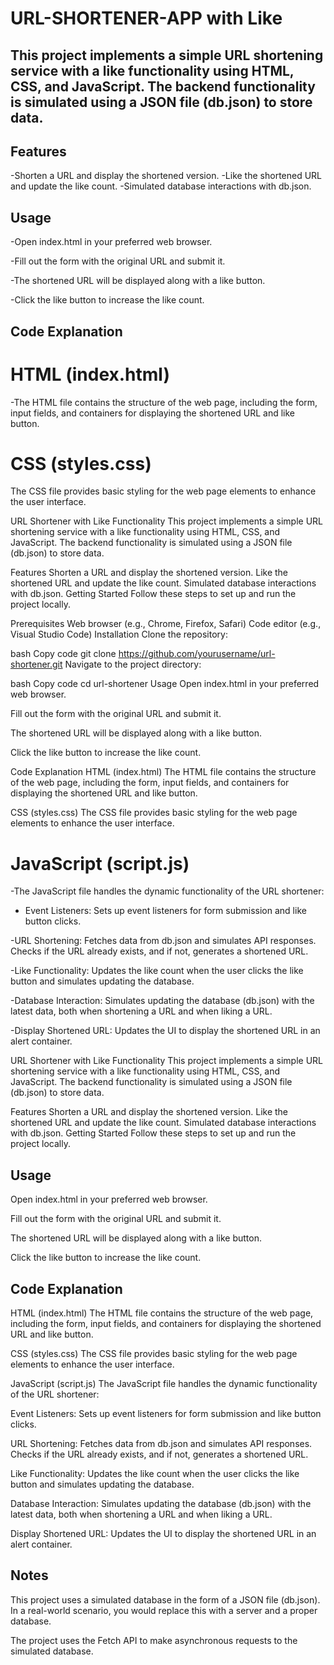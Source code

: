 # URL-SHORTENER-APP with Like 

## This project implements a simple URL shortening service with a like functionality using HTML, CSS, and JavaScript. The backend functionality is simulated using a JSON file (db.json) to store data.

## Features
-Shorten a URL and display the shortened version.
-Like the shortened URL and update the like count.
-Simulated database interactions with db.json.

## Usage
-Open index.html in your preferred web browser.

-Fill out the form with the original URL and submit it.

-The shortened URL will be displayed along with a like button.

-Click the like button to increase the like count.

## Code Explanation

# HTML (index.html)
-The HTML file contains the structure of the web page, including the form, input fields, and containers for displaying the shortened URL and like button.

# CSS (styles.css)
The CSS file provides basic styling for the web page elements to enhance the user interface.


URL Shortener with Like Functionality
This project implements a simple URL shortening service with a like functionality using HTML, CSS, and JavaScript. The backend functionality is simulated using a JSON file (db.json) to store data.

Features
Shorten a URL and display the shortened version.
Like the shortened URL and update the like count.
Simulated database interactions with db.json.
Getting Started
Follow these steps to set up and run the project locally.

Prerequisites
Web browser (e.g., Chrome, Firefox, Safari)
Code editor (e.g., Visual Studio Code)
Installation
Clone the repository:

bash
Copy code
git clone https://github.com/yourusername/url-shortener.git
Navigate to the project directory:

bash
Copy code
cd url-shortener
Usage
Open index.html in your preferred web browser.

Fill out the form with the original URL and submit it.

The shortened URL will be displayed along with a like button.

Click the like button to increase the like count.

Code Explanation
HTML (index.html)
The HTML file contains the structure of the web page, including the form, input fields, and containers for displaying the shortened URL and like button.

CSS (styles.css)
The CSS file provides basic styling for the web page elements to enhance the user interface.

# JavaScript (script.js)

-The JavaScript file handles the dynamic functionality of the URL shortener:

- Event Listeners: Sets up event listeners for form submission and like button clicks.

-URL Shortening: Fetches data from db.json and simulates API responses. Checks if the URL already exists, and if not, generates a shortened URL.

-Like Functionality: Updates the like count when the user clicks the like button and simulates updating the database.

-Database Interaction: Simulates updating the database (db.json) with the latest data, both when shortening a URL and when liking a URL.

-Display Shortened URL: Updates the UI to display the shortened URL in an alert container.


URL Shortener with Like Functionality
This project implements a simple URL shortening service with a like functionality using HTML, CSS, and JavaScript. The backend functionality is simulated using a JSON file (db.json) to store data.

Features
Shorten a URL and display the shortened version.
Like the shortened URL and update the like count.
Simulated database interactions with db.json.
Getting Started
Follow these steps to set up and run the project locally.

## Usage
Open index.html in your preferred web browser.

Fill out the form with the original URL and submit it.

The shortened URL will be displayed along with a like button.

Click the like button to increase the like count.

## Code Explanation

HTML (index.html)
The HTML file contains the structure of the web page, including the form, input fields, and containers for displaying the shortened URL and like button.

CSS (styles.css)
The CSS file provides basic styling for the web page elements to enhance the user interface.

JavaScript (script.js)
The JavaScript file handles the dynamic functionality of the URL shortener:

Event Listeners: Sets up event listeners for form submission and like button clicks.

URL Shortening: Fetches data from db.json and simulates API responses. Checks if the URL already exists, and if not, generates a shortened URL.

Like Functionality: Updates the like count when the user clicks the like button and simulates updating the database.

Database Interaction: Simulates updating the database (db.json) with the latest data, both when shortening a URL and when liking a URL.

Display Shortened URL: Updates the UI to display the shortened URL in an alert container.

## Notes
This project uses a simulated database in the form of a JSON file (db.json). In a real-world scenario, you would replace this with a server and a proper database.

The project uses the Fetch API to make asynchronous requests to the simulated database.
